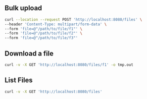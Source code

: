 ## Bulk upload

```bash
curl --location --request POST 'http://localhost:8080/files' \
--header 'Content-Type: multipart/form-data' \
--form 'file=@"/path/to/file/f1"' \
--form 'file=@"/path/to/file/f2"' \
--form 'file=@"/path/to/file/f3"'
```

## Download a file

```bash
curl -v -X GET 'http://localhost:8080/files/f1' -o tmp.out
```

## List Files

```bash
curl -v -X GET 'http://localhost:8080/files'
```
